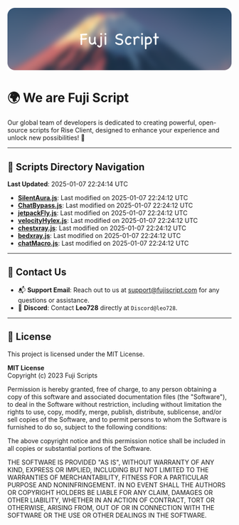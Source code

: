 ![Banner](.github/b.webp)

# 🌍 **We are Fuji Script**

Our global team of developers is dedicated to creating powerful, open-source scripts for Rise Client, designed to enhance your experience and unlock new possibilities! 🌟

---
<!-- SCRIPTS_NAVIGATION_START -->
## 📂 **Scripts Directory Navigation**

**Last Updated**: 2025-01-07 22:24:14 UTC

- **[SilentAura.js](scripts/SilentAura.js)**: Last modified on 2025-01-07 22:24:12 UTC
- **[ChatBypass.js](scripts/ChatBypass.js)**: Last modified on 2025-01-07 22:24:12 UTC
- **[jetpackFly.js](scripts/jetpackFly.js)**: Last modified on 2025-01-07 22:24:12 UTC
- **[velocityHylex.js](scripts/velocityHylex.js)**: Last modified on 2025-01-07 22:24:12 UTC
- **[chestxray.js](scripts/chestxray.js)**: Last modified on 2025-01-07 22:24:12 UTC
- **[bedxray.js](scripts/bedxray.js)**: Last modified on 2025-01-07 22:24:12 UTC
- **[chatMacro.js](scripts/chatMacro.js)**: Last modified on 2025-01-07 22:24:12 UTC

<!-- SCRIPTS_NAVIGATION_END -->

---

## 💬 **Contact Us**  
- 📬 **Support Email**: Reach out to us at [support@fujiscript.com](mailto:support@fujiscript.com) for any questions or assistance.  
- 💬 **Discord**: Contact **Leo728** directly at `Discord@leo728`.

---

## 📜 **License**

This project is licensed under the MIT License.  

**MIT License**  
Copyright (c) 2023 Fuji Scripts  

Permission is hereby granted, free of charge, to any person obtaining a copy of this software and associated documentation files (the "Software"), to deal in the Software without restriction, including without limitation the rights to use, copy, modify, merge, publish, distribute, sublicense, and/or sell copies of the Software, and to permit persons to whom the Software is furnished to do so, subject to the following conditions:  

The above copyright notice and this permission notice shall be included in all copies or substantial portions of the Software.  

THE SOFTWARE IS PROVIDED "AS IS", WITHOUT WARRANTY OF ANY KIND, EXPRESS OR IMPLIED, INCLUDING BUT NOT LIMITED TO THE WARRANTIES OF MERCHANTABILITY, FITNESS FOR A PARTICULAR PURPOSE AND NONINFRINGEMENT. IN NO EVENT SHALL THE AUTHORS OR COPYRIGHT HOLDERS BE LIABLE FOR ANY CLAIM, DAMAGES OR OTHER LIABILITY, WHETHER IN AN ACTION OF CONTRACT, TORT OR OTHERWISE, ARISING FROM, OUT OF OR IN CONNECTION WITH THE SOFTWARE OR THE USE OR OTHER DEALINGS IN THE SOFTWARE.  
